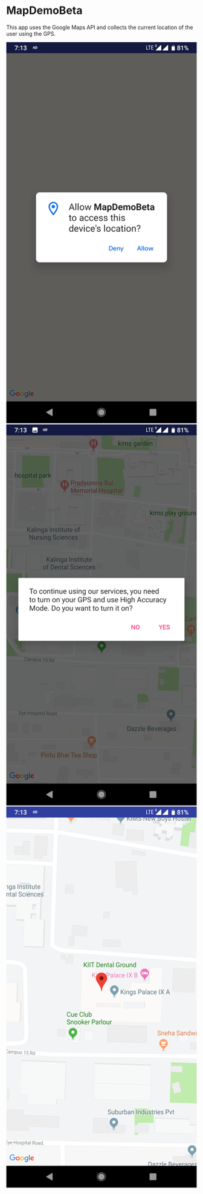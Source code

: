 # MapDemoBeta
This app uses the Google Maps API and collects the current location of the user using the GPS.

![alt text](https://github.com/arghyadip1999/MapDemoBeta/blob/master/Screenshot_20190118-191311.png)
![alt text](https://github.com/arghyadip1999/MapDemoBeta/blob/master/Screenshot_20190118-191336.png)
![alt text](https://github.com/arghyadip1999/MapDemoBeta/blob/master/Screenshot_20190118-191356.png)
